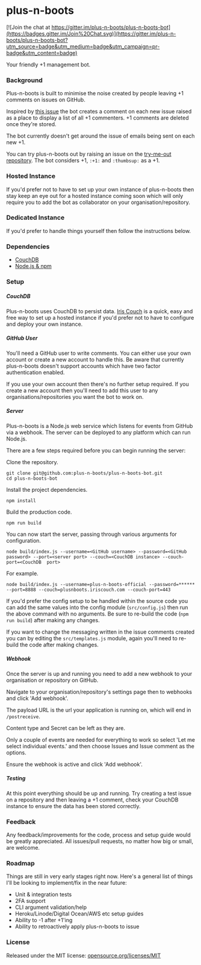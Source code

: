 # plus-n-boots

[![Join the chat at https://gitter.im/plus-n-boots/plus-n-boots-bot](https://badges.gitter.im/Join%20Chat.svg)](https://gitter.im/plus-n-boots/plus-n-boots-bot?utm_source=badge&utm_medium=badge&utm_campaign=pr-badge&utm_content=badge)

Your friendly +1 management bot.

### Background

Plus-n-boots is built to minimise the noise created by people leaving +1 comments on issues on GitHub.

Inspired by [this issue](https://github.com/isaacs/github/issues/9) the bot creates a comment on each new issue raised as a place to display a list of all +1 commenters. +1 comments are deleted once they're stored.

The bot currently doesn't get around the issue of emails being sent on each new +1.

You can try plus-n-boots out by raising an issue on the [try-me-out repository](https://github.com/plus-n-boots/try-me-out). The bot considers +1, `:+1:` and `:thumbsup:` as a +1.

### Hosted Instance

If you'd prefer not to have to set up your own instance of plus-n-boots then stay keep an eye out for a hosted instance  coming soon which will only require you to add the bot as collaborator on your organisation/repository.

### Dedicated Instance

If you'd prefer to handle things yourself then follow the instructions below.

### Dependencies

* [CouchDB](https://couchdb.apache.org/)
* [Node.js & npm](https://nodejs.org/)

### Setup

##### CouchDB

Plus-n-boots uses CouchDB to persist data. [Iris Couch](http://www.iriscouch.com/) is a quick, easy and free way to set up a hosted instance if you'd prefer not to have to configure and deploy your own instance.

##### GitHub User

You'll need a GitHub user to write comments. You can either use your own account or create a new account to handle this. Be aware that currently plus-n-boots doesn't support accounts which have two factor authentication enabled.

If you use your own account then there's no further setup required. If you create a new account then you'll need to add this user to any organisations/repositories you want the bot to work on.

##### Server

Plus-n-boots is a Node.js web service which listens for events from GitHub via a webhook. The server can be deployed to any platform which can run Node.js.

There are a few steps required before you can begin running the server:

Clone the repository.

```
git clone git@github.com:plus-n-boots/plus-n-boots-bot.git
cd plus-n-boots-bot
```

Install the project dependencies.

```
npm install
```

Build the production code.

```
npm run build
```

You can now start the server, passing through various arguments for configuration.

```
node build/index.js --username=<GitHub username> --password=<GitHub password> --port=<server port> --couch=<CouchDB instance> --couch-port=<CouchDB  port>
```

For example.

```
node build/index.js --username=plus-n-boots-official --password=****** --port=8888 --couch=plusnboots.iriscouch.com --couch-port=443
```

If you'd prefer the config setup to be handled within the source code you can add the same values into the config module (`src/config.js`) then run the above command with no arguments. Be sure to re-build the code (`npm run build`) after making any changes.

If you want to change the messaging written in the issue comments created you can by editing the `src/templates.js` module, again you'll need to re-build the code after making changes.

##### Webhook

Once the server is up and running you need to add a new webhook to your organisation or repository on GitHub.

Navigate to your organisation/repository's settings page then to webhooks and click 'Add webhook'.

The payload URL is the url your application is running on, which will end in `/postreceive`.

Content type and Secret can be left as they are.

Only a couple of events are needed for everything to work so select 'Let me select individual events.' and then choose Issues and Issue comment as the options.

Ensure the webhook is active and click 'Add webhook'.

##### Testing

At this point everything should be up and running. Try creating a test issue on a repository and then leaving a +1 comment, check your CouchDB instance to ensure the data has been stored correctly.

### Feedback

Any feedback/improvements for the code, process and setup guide would be greatly appreciated. All issues/pull requests, no matter how big or small, are welcome.

### Roadmap

Things are still in very early stages right now. Here's a general list of things I'll be looking to implement/fix in the near future:

* Unit & integration tests
* 2FA support
* CLI argument validation/help
* Heroku/Linode/Digital Ocean/AWS etc setup guides
* Ability to -1 after +1'ing
* Ability to retroactively apply plus-n-boots to issue

### License

Released under the MIT license: [opensource.org/licenses/MIT](http://opensource.org/licenses/MIT)
